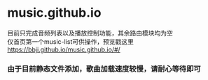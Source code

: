 # music.github.io
目前只完成音频列表以及播放控制功能，其余路由模块均为空
<br>仅首页第一个music-list可供操作，预览戳这里<a>https://bbji.github.io/music.github.io/#/</a><br>
<h3>由于目前静态文件添加，歌曲加载速度较慢，请耐心等待即可</h3>

